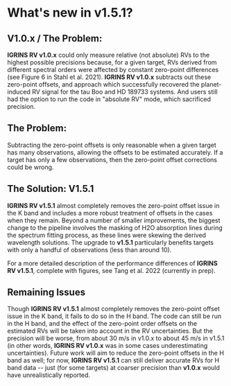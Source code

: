
# What's new in v1.5.1?

## V1.0.x / The Problem:

**IGRINS RV v1.0.x** could only measure relative (not absolute) RVs to the highest possible precisions because, for a given target, RVs derived from different spectral orders were affected by constant zero-point differences (see Figure 6 in Stahl et al. 2021). **IGRINS RV v1.0.x** subtracts out these zero-point offsets, and approach which successfully recovered the planet-induced RV signal for the tau Boo and HD 189733 systems. And users still had the option to run the code in "absolute RV" mode, which sacrificed precision.

## The Problem:

Subtracting the zero-point offsets is only reasonable when a given target has many observations, allowing the offsets to be estimated accurately. If a target has only a few observations, then the zero-point offset corrections could be wrong.

## The Solution: V1.5.1

**IGRINS RV v1.5.1** almost completely removes the zero-point offset issue in the K band and includes a more robust treatment of offsets in the cases when they remain. Beyond a number of smaller improvements, the biggest change to the pipeline involves the masking of H2O absorption lines during the spectrum fitting process, as these lines were skewing the derived wavelength solutions. The upgrade to **v1.5.1** particularly benefits targets with only a handful of observations (less than around 10). 

For a more detailed description of the performance differences of **IGRINS RV v1.5.1**, complete with figures, see Tang et al. 2022 (currently in prep). 

## Remaining Issues

Though **IGRINS RV v1.5.1** almost completely removes the zero-point offset issue in the K band, it fails to do so in the H band. The code can still be run in the H band, and the effect of the zero-point order offsets on the estimated RVs will be taken into account in the RV uncertainties. But the precision will be worse, from about 30 m/s in v1.0.x to about 45 m/s in v1.5.1 (in other words, **IGRINS RV v1.0.x** was in some cases underestimating uncertainties). Future work will aim to reduce the zero-point offsets in the H band as well; for now, **IGRINS RV v1.5.1** can still deliver accurate RVs for H band data -- just (for some targets) at coarser precision than **v1.0.x** would have unrealistically reported.


